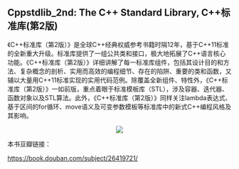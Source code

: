 
## Cppstdlib_2nd:  The C++ Standard Library, C++标准库(第2版)


《C++标准库（第2版）》是全球C++经典权威参考书籍时隔12年，基于C++11标准的全新重大升级。标准库提供了一组公共类和接口，极大地拓展了C++语言核心功能。《C++标准库（第2版）》详细讲解了每一标准库组件，包括其设计目的和方法、复杂概念的剖析、实用而高效的编程细节、存在的陷阱、重要的类和函数，又辅以大量用C++11标准实现的实用代码范例。除覆盖全新组件、特性外，《C++标准库（第2版）》一如前版，重点着眼于标准模板库（STL），涉及容器、迭代器、函数对象以及STL算法。此外，《C++标准库（第2版）》同样关注lambda表达式、基于区间的for循环、move语义及可变参数模板等标准库中的新式C++编程风格及其影响。


<p align="center"><img src="org_book/book.jpg" /></p>


本书豆瓣链接：

https://book.douban.com/subject/26419721/